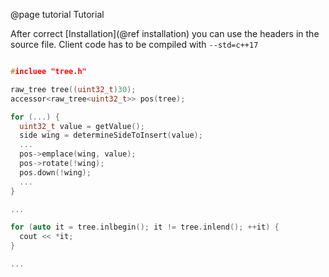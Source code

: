@page tutorial Tutorial

After correct [Installation](@ref installation) you can use the headers in the
source file. Client code has to be compiled with `--std=c++17`

```cpp

#incluee "tree.h"

raw_tree tree((uint32_t)30);
accessor<raw_tree<uint32_t>> pos(tree);

for (...) {
  uint32_t value = getValue();
  side wing = determineSideToInsert(value);
  ...
  pos->emplace(wing, value);
  pos->rotate(!wing);
  pos.down(!wing);
  ...
}

...

for (auto it = tree.inlbegin(); it != tree.inlend(); ++it) {
  cout << *it;
}

...

```

